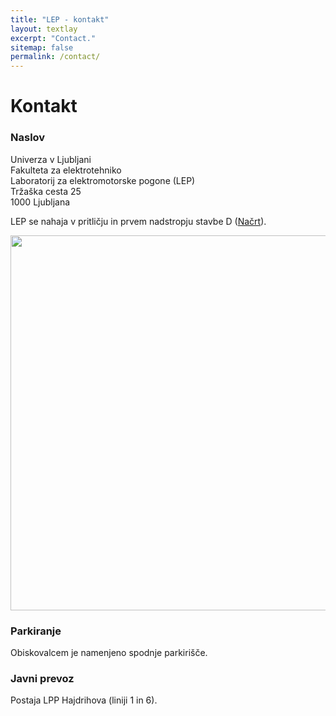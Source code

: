 ```yaml
---
title: "LEP - kontakt"
layout: textlay
excerpt: "Contact."
sitemap: false
permalink: /contact/
---
```


# Kontakt

### Naslov
<p>
Univerza v Ljubljani<br>
Fakulteta za elektrotehniko<br>
Laboratorij za elektromotorske pogone (LEP)<br>
Tržaška cesta 25<br>
1000 Ljubljana
</p>

LEP se nahaja v pritličju in prvem nadstropju stavbe D ([Načrt](https://fe.uni-lj.si/o_fakulteti/fakulteta/nacrt_prostorov/)).

<img src="{{ site.url }}{{ site.baseurl }}/images/contactpic/lokacija_FE.png" style="width: 600px">

 
### Parkiranje

Obiskovalcem je namenjeno spodnje parkirišče.
 
### Javni prevoz
Postaja LPP Hajdrihova (liniji 1 in 6).

 